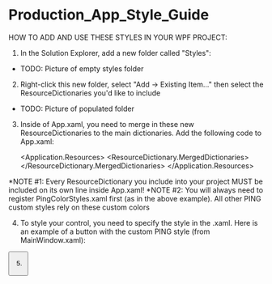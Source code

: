 # Production_App_Style_Guide

HOW TO ADD AND USE THESE STYLES IN YOUR WPF PROJECT:

1. In the Solution Explorer, add a new folder called "Styles":
  - TODO: Picture of empty styles folder
2. Right-click this new folder, select "Add -> Existing Item..." then select the ResourceDictionaries you'd like to include
  - TODO: Picture of populated folder
3. Inside of App.xaml, you need to merge in these new ResourceDictionaries to the main dictionaries. Add the following code to App.xaml:

    <Application.Resources>
        <ResourceDictionary>
            <ResourceDictionary.MergedDictionaries>
                <ResourceDictionary Source="Styles\PingColorStyles.xaml" />
                <ResourceDictionary Source="Styles\PingButtonStyle_Generic.xaml" />
                <ResourceDictionary Source="Styles\[ANOTHER CUSTOM RESOURCE DICTIONARY NAME HERE]" />
                <ResourceDictionary Source="Styles\[ANOTHER CUSTOM RESOURCE DICTIONARY NAME HERE]" />
            </ResourceDictionary.MergedDictionaries>
        </ResourceDictionary>
    </Application.Resources>

  *NOTE #1: Every ResourceDictionary you include into your project MUST be included on its own line inside App.xaml!
  *NOTE #2: You will always need to register PingColorStyles.xaml first (as in the above example). All other PING custom styles rely on these custom colors

4. To style your control, you need to specify the style in the .xaml. Here is an example of a button with the custom PING style (from MainWindow.xaml):

  <Button Style="{StaticResource PingButtonStyle_Generic}" Content="Hello I am a button" Height="200" Width="200" />

5. 
